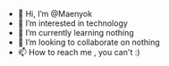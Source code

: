 - 👋 Hi, I’m @Maenyok
- 👀 I’m interested in technology
- 🌱 I’m currently learning nothing
- 💞️ I’m looking to collaborate on nothing
- 📫 How to reach me , you can't :)

<!---
Maenyok/Maenyok is a ✨ special ✨ repository because its `README.md` (this file) appears on your GitHub profile.
You can click the Preview link to take a look at your changes.
--->
